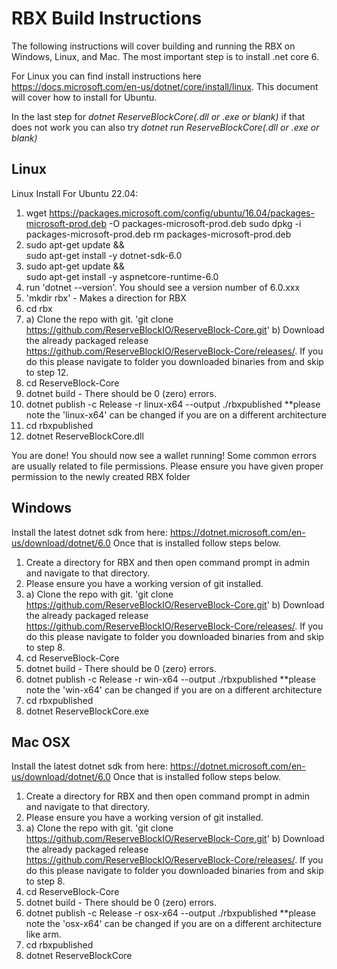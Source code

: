 # RBX Build Instructions
The following instructions will cover building and running the RBX on Windows, Linux, and Mac.
The most important step is to install .net core 6. 

For Linux you can find install instructions here https://docs.microsoft.com/en-us/dotnet/core/install/linux. This document will cover how to install for Ubuntu.

In the last step for *dotnet ReserveBlockCore(.dll or .exe or blank)* if that does not work you can also try *dotnet run ReserveBlockCore(.dll or .exe or blank)*

## Linux
Linux Install For Ubuntu 22.04:

1. wget https://packages.microsoft.com/config/ubuntu/16.04/packages-microsoft-prod.deb -O packages-microsoft-prod.deb
sudo dpkg -i packages-microsoft-prod.deb
rm packages-microsoft-prod.deb
2. sudo apt-get update && \
  sudo apt-get install -y dotnet-sdk-6.0
3. sudo apt-get update && \
  sudo apt-get install -y aspnetcore-runtime-6.0
4. run 'dotnet --version'. You should see a version number of 6.0.xxx
5. 'mkdir rbx' - Makes a direction for RBX 
6. cd rbx
7. a) Clone the repo with git. 'git clone https://github.com/ReserveBlockIO/ReserveBlock-Core.git'
   b) Download the already packaged release https://github.com/ReserveBlockIO/ReserveBlock-Core/releases/. If   	you do this please navigate to folder you downloaded binaries from and skip to step 12.
8. cd ReserveBlock-Core
9. dotnet build - There should be 0 (zero) errors.
10. dotnet publish -c Release -r linux-x64 --output ./rbxpublished **please note the 'linux-x64' can be changed if you are on a different architecture
11. cd rbxpublished
12. dotnet ReserveBlockCore.dll

You are done! You should now see a wallet running! Some common errors are usually related to file permissions. Please ensure you have given proper permission to the newly created RBX folder

## Windows
Install the latest dotnet sdk from here: https://dotnet.microsoft.com/en-us/download/dotnet/6.0
Once that is installed follow steps below.

1. Create a directory for RBX and then open command prompt in admin and navigate to that directory.
2. Please ensure you have a working version of git installed.
3. a) Clone the repo with git. 'git clone https://github.com/ReserveBlockIO/ReserveBlock-Core.git'
   b) Download the already packaged release https://github.com/ReserveBlockIO/ReserveBlock-Core/releases/. If   	you do this please navigate to folder you downloaded binaries from and skip to step 8.
4. cd ReserveBlock-Core
5. dotnet build - There should be 0 (zero) errors.
6. dotnet publish -c Release -r win-x64 --output ./rbxpublished **please note the 'win-x64' can be changed if you are on a different architecture
7. cd rbxpublished
8. dotnet ReserveBlockCore.exe

## Mac OSX
Install the latest dotnet sdk from here: https://dotnet.microsoft.com/en-us/download/dotnet/6.0
Once that is installed follow steps below.

1. Create a directory for RBX and then open command prompt in admin and navigate to that directory.
2. Please ensure you have a working version of git installed.
3. a) Clone the repo with git. 'git clone https://github.com/ReserveBlockIO/ReserveBlock-Core.git'
   b) Download the already packaged release https://github.com/ReserveBlockIO/ReserveBlock-Core/releases/. If   	you do this please navigate to folder you downloaded binaries from and skip to step 8.
4. cd ReserveBlock-Core
5. dotnet build - There should be 0 (zero) errors.
6. dotnet publish -c Release -r osx-x64 --output ./rbxpublished **please note the 'osx-x64' can be changed if you are on a different architecture like arm.
7. cd rbxpublished
8. dotnet ReserveBlockCore

